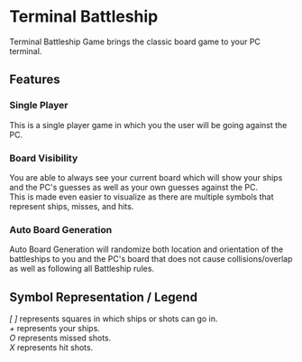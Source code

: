 # Terminal Battleship
Terminal Battleship Game brings the classic board game to your PC terminal.
## Features
### Single Player
This is a single player game in which you the user will be going against the PC.
### Board Visibility
You are able to always see your current board which will show your ships and the PC's guesses
as well as your own guesses against the PC.<br>
This is made even easier to visualize as there are multiple symbols that represent ships, misses, and hits. 
### Auto Board Generation
Auto Board Generation will randomize both location and orientation of the battleships to you and the PC's board
that does not cause collisions/overlap as well as following all Battleship rules.
## Symbol Representation / Legend
*[ ]* represents squares in which ships or shots can go in.<br>
*+* represents your ships.<br>
*O* represents missed shots.<br>
*X* represents hit shots.

